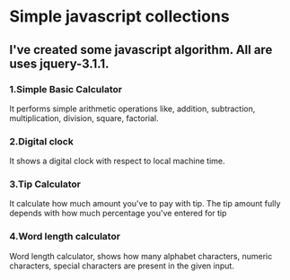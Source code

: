 # Simple javascript collections

## I've created some javascript algorithm. All are uses jquery-3.1.1.

### 1.Simple Basic Calculator

It performs simple arithmetic operations like, addition, subtraction, multiplication, division, square, factorial.

### 2.Digital clock

It shows a digital clock with respect to local machine time. 

### 3.Tip Calculator

It calculate how much amount you've to pay with tip. The tip amount fully depends with how much percentage you've entered for tip

### 4.Word length calculator

Word length calculator, shows how many alphabet characters, numeric characters, special characters are present in the given input. 

